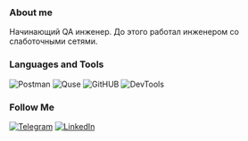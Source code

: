 ### About me
Начинающий QA инженер.  До этого работал инженером со слаботочными сетями.

### Languages and Tools
![Postman](https://img.shields.io/badge/-Postman-090909?style=for-the-badge&logo=Postman)
![Quse](https://img.shields.io/badge/-Qase-090909?style=for-the-badge&logo=Quase)
![GitHUB](https://img.shields.io/badge/-github-090909?style=for-the-badge&logo=github)
![DevTools](https://img.shields.io/badge/Devtools-090909?style=for-the-badge&logo=googlechrome)

### Follow Me
[![Telegram](https://img.shields.io/badge/-Telegram-090909?style=for-the-badge&logo=Telegram)](https://t.me/frak1r)
[![LinkedIn](https://img.shields.io/badge/-Linkedin-090909?style=for-the-badge&logo=LinkedIn)](https://www.linkedin.com/in/ilyarum/)
